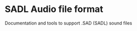 SADL Audio file format
======================

Documentation and tools to support .SAD (SADL) sound files
